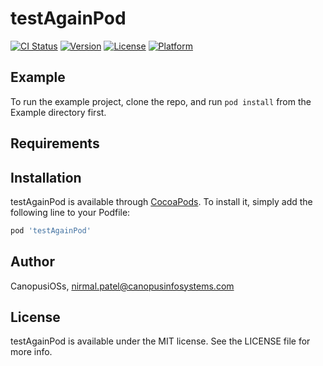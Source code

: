 # testAgainPod

[![CI Status](https://img.shields.io/travis/CanopusiOSs/testAgainPod.svg?style=flat)](https://travis-ci.org/CanopusiOSs/testAgainPod)
[![Version](https://img.shields.io/cocoapods/v/testAgainPod.svg?style=flat)](https://cocoapods.org/pods/testAgainPod)
[![License](https://img.shields.io/cocoapods/l/testAgainPod.svg?style=flat)](https://cocoapods.org/pods/testAgainPod)
[![Platform](https://img.shields.io/cocoapods/p/testAgainPod.svg?style=flat)](https://cocoapods.org/pods/testAgainPod)

## Example

To run the example project, clone the repo, and run `pod install` from the Example directory first.

## Requirements

## Installation

testAgainPod is available through [CocoaPods](https://cocoapods.org). To install
it, simply add the following line to your Podfile:

```ruby
pod 'testAgainPod'
```

## Author

CanopusiOSs, nirmal.patel@canopusinfosystems.com

## License

testAgainPod is available under the MIT license. See the LICENSE file for more info.
